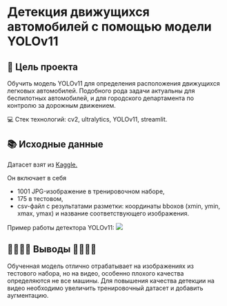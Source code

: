 # Детекция движущихся автомобилей с помощью модели YOLOv11

## 📌 Цель проекта
Обучить модель YOLOv11 для определения расположения движущихся легковых автомобилей. Подобного рода задачи актуальны для беспилотных автомобилей, и для городского департамента по контролю за дорожным движением.

💻 Стек технологий: cv2, ultralytics, YOLOv11, streamlit.

## 📚 Исходные данные
Датасет взят из [Kaggle.](https://www.kaggle.com/code/moemnelhalose/car-objcet-detection-yolo8/input) 

Он включает в себя 
- 1001 JPG-изображение в тренировочном наборе,
- 175 в тестовом,
- csv-файл с результатами разметки: координаты bboxoв (xmin, ymin, xmax, ymax) и название соответствующего изображения.

Пример работы детектора YOLOv11:
![](sample/example.gif)

## 🚗🚗🚗🚗 Выводы 🚗🚗🚗🚗
Обученная модель отлично отрабатывает на изображениях из тестового набора, но на видео, особенно плохого качества определяются не все машины. Для повышения качества детекции на видео необходимо увеличить тренировочный датасет и добавить аугментацию.
